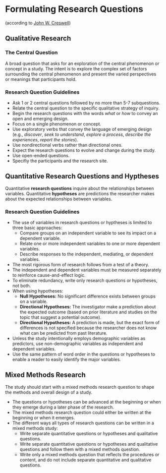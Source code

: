 # Formulating Research Questions

(according to [John W. Creswell](https://www.amazon.ca/Research-Design-Qualitative-Quantitative-Approaches/dp/1452226105/ref=sr_1_2?ie=UTF8&qid=1543002787&sr=8-2&keywords=creswell+research+design))

## Qualitative Research

### The Central Question

A broad question that asks for an exploration of the central phenomenon or concept in a study.
The intent is to explore the complex set of factors surrounding the central phenomenon and present the varied perspectives or meanings that participants hold.

### Research Question Guidelines

- Ask 1 or 2 central questions followed by no more than 5-7 subquestions.
- Relate the central question to the specific qualitative strategy of inquiry.
- Begin the research questions with the words _what_ or _how_ to convey an open and emerging design.
- Focus on a single phenomenon or concept.
- Use exploratory verbs that convey the language of emerging design (e.g., _discover_, _seek to understand_, _explore a process_, _describe the experiences_, _report the stories_).
- Use nondirectional verbs rather than directional ones.
- Expect the research questions to evolve and change during the study.
- Use open-ended questions.
- Specifiy the participants and the research site.

## Quantitative Research Questions and Hyptheses

Quantitative **research questions** inquire about the relationships between variables.
Quantitative **hypotheses** are predictions the researcher makes about the expected relationships between variables.

### Research Question Guidelines

- The use of variables in research questions or hyptheses is limited to three basic approaches:
    - Compare groups on an independent variable to see its impact on a dependent variable.
    - Relate one or more independent variables to one or more dependent variables.
    - Describe responses to the independent, mediating, or dependent variables.
- The most rigorous form of research follows from a test of a theory.
- The independent and dependent variables must be measured separately to reinforce cause-and-effect logic.
- To eliminate redundancy, write only research questions or hypotheses, not both.
- When using hypotheses:
    - **Null Hypotheses:** No significant difference exists between groups on a variable.
    - **Directional Hypotheses:** The investigator make a prediction about the expected outcome (based on prior literature and studies on the topic that suggest a potential outcome).
    - **Directional Hypotheses:** A prediction is made, but the exact form of differences is not specified because the researcher does not know what can be predicted from past literature.
- Unless the study intentionally employs demographic variables as predictors, use non-demographic variables as independent and dependent variables.
- Use the same pattern of word order in the questions or hypotheses to enable a reader to easily identify the major variables.

## Mixed Methods Research

The study should start with a mixed methods research question to shape the methods and overall design of a study.

- The questions or hypotheses can be advanced at the beginning or when they emerge during a later phase of the research.
- The mixed methods research question could either be written at the beginning or when it emerges.
- The different ways all types of research questions can be written in a mixed methods study:
    - Write separate quantitative questions or hypotheses and qualitative questions.
    - Write separate quantitative questions or hypotheses and qualitative questions and follow them with a mixed methods question.
    - Write only a mixed methods question that reflects the procedures or content, and do not include separate quantitative and qualitative questions.
